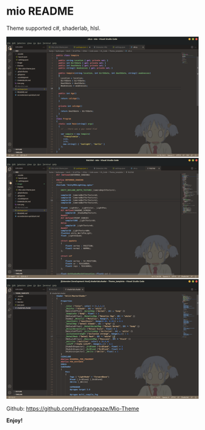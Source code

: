 # mio README

Theme supported c#, shaderlab, hlsl.

![alt text](https://github.com/Hydrangeaze/Mio-Theme/blob/main/Image/C%23.png?raw=true)
![alt text](https://github.com/Hydrangeaze/Mio-Theme/blob/main/Image/hlsl.png?raw=true)
![alt text](https://github.com/Hydrangeaze/Mio-Theme/blob/main/Image/shaderlab_v2.png?raw=true)

Github: https://github.com/Hydrangeaze/Mio-Theme

**Enjoy!**
